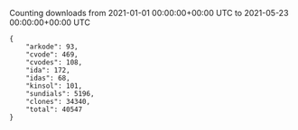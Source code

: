 
Counting downloads from 2021-01-01 00:00:00+00:00 UTC to 2021-05-23 00:00:00+00:00 UTC

```
{
    "arkode": 93,
    "cvode": 469,
    "cvodes": 108,
    "ida": 172,
    "idas": 68,
    "kinsol": 101,
    "sundials": 5196,
    "clones": 34340,
    "total": 40547
}
```
